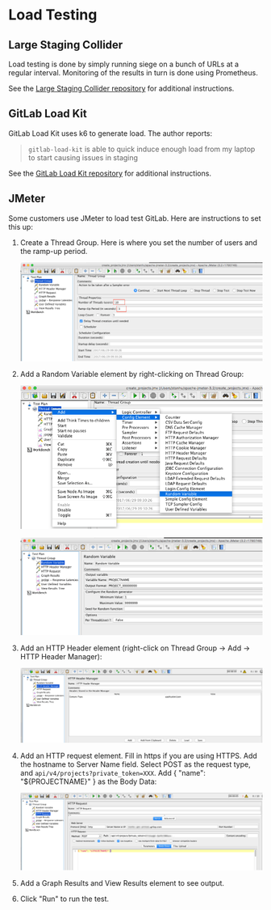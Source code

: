 # Load Testing

## Large Staging Collider

Load testing is done by simply running siege
on a bunch of URLs at a regular interval. Monitoring of the results in turn is
done using Prometheus.

See the [Large Staging Collider repository](https://gitlab.com/gitlab-com/large-staging-collider/) for additional
instructions.

## GitLab Load Kit

GitLab Load Kit uses k6 to generate load.
The author reports:
> `gitlab-load-kit` is able to quick induce enough load from my laptop to start causing issues in staging

See the [GitLab Load Kit repository](https://gitlab.com/andrewn/gitlab-load-kit/) for additional instructions.

## JMeter

Some customers use JMeter to load test GitLab. Here are instructions to set this up:

1. Create a Thread Group. Here is where you set the number of users and the ramp-up period.

   ![JMeter Thread Group](img/jmeter_thread_group.png)

1. Add a Random Variable element by right-clicking on Thread Group:

   ![JMeter Add Random Variable](img/jmeter_add_random_variable.png)

   ![JMeter Random Variable](img/jmeter_random_variable_page.png)

1. Add an HTTP Header element (right-click on Thread Group -> Add -> HTTP Header Manager):

   ![JMeter HTTP Header](img/jmeter_http_header_manager.png)

1. Add an HTTP request element. Fill in https if you are using HTTPS. Add the
hostname to Server Name field. Select POST as the request type, and
`api/v4/projects?private_token=XXX`. Add { "name": "${PROJECTNAME}" } as the
Body Data:

   ![JMeter HTTP Request](img/jmeter_http_request.png)

1. Add a Graph Results and View Results element to see output.

1. Click "Run" to run the test.
